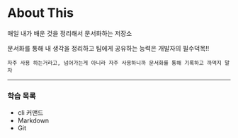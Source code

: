 # About This

매일 내가 배운 것을 정리해서 문서화하는 저장소  

문서화를 통해 내 생각을 정리하고 팀에게 공유하는 능력은 개발자의 필수덕목!!



`자주 사용 하는거라고, 넘어가는게 아니라 자주 사용하니까 문서화를 통해 기록하고 까먹지 말자`

---
### 학습 목록

- cli 커맨드
- Markdown
- Git